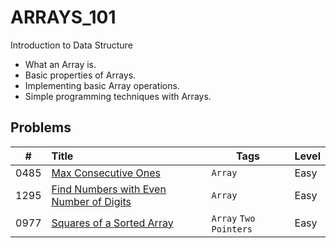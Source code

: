 # **ARRAYS_101**

Introduction to Data Structure

- What an Array is.
- Basic properties of Arrays.
- Implementing basic Array operations.
- Simple programming techniques with Arrays.

## **Problems**

**#**| **Title** | **Tags** | **Level**
-----|:----------|----------|:-----------
0485| [Max Consecutive Ones](problems.md/#485---max-consecutive-ones) | ``Array`` | Easy
1295|[Find Numbers with Even Number of Digits](problems.md/#1295---find-numbers-with-even-number-of-digits)|``Array``| Easy
0977|[Squares of a Sorted Array](problems.md/#977---squares-of-a-sorted-array)|```Array``` ```Two Pointers```| Easy
